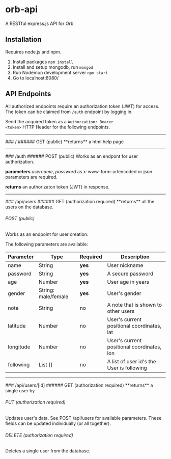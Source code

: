 # orb-api
A RESTful express.js API for Orb

## Installation

Requires node.js and npm.

1. Install packages ```npm install```
2. Install and setup mongodb, run ```mongod```
3. Run Nodemon development server ```npm start```
4. Go to localhost:8080/

## API Endpoints

All authorized endpoints require an authorization token (JWT) for access. 
The token can be claimed from <code>/auth</code> endpoint by logging in.

Send the acquired token as a <code>Authorzation: Bearer &lt;token&gt;</code> HTTP Header for
the following endpoints.

<hr />
### /
###### GET (public)
**returns** a html help page

<hr />
### /auth
###### POST (public)
Works as an endpont for user authorization.

**parameters** *username*, *password* as x-www-form-urlencoded or json parameters are required.

**returns** an authorizaton token (JWT) in response.

<hr />
### /api/users
###### GET (authorization required)
**returns** all the users on the database.

###### POST (public)
Works as an endpoint for user creation.

The following parameters are available:

| Parameter | Type | Required | Description |
| --------- | ---- | -------- | ----------- |
| name | String | **yes** | User nickname |
| password | String | **yes** | A secure password |
| age | Number | **yes** | User age in years |
| gender | String: male/female | **yes** | User's gender |
| note | String | no | A note that is shown to other users |
| latitude | Number | no | User's current positional coordinates, lat |
| longitude | Number | no | User's current positional coordinates, lon |
| following | List [] | no | A list of user id's the User is following |

<hr />
### /api/users/[id]
###### GET (authorization required)
**returns** a single user by <id>

###### PUT (authorization required)
Updates user's data. See POST /api/users for available parameters.
These fields can be updated individually (or all together).

###### DELETE (authorization required)
Deletes a single user from the database.
